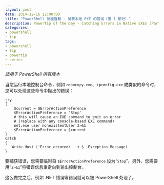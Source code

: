 ```yaml
---
layout: post
date: 2014-12-16 12:00:00
title: "PowerShell 技能连载 - 捕获本地 EXE 的错误（第 1 部分）"
description: PowerTip of the Day - Catching Errors in Native EXEs (Part 1)
categories:
- powershell
- tip
tags:
- powershell
- tip
- powertip
- series
---
```

_适用于 PowerShell 所有版本_

当您运行本地控制台命令，例如 `robocopy.exe`、`ipconfig.exe` 或类似的命令时，您可以处理这些命令中抛出的错误：

    try
    {
        $current = $ErrorActionPreference
        $ErrorActionPreference = 'Stop'
        # this will cause an EXE command to emit an error
        # (replace with any console-based EXE command)
        net.exe user nonexistentUser 2>&1
        $ErrorActionPreference = $current
    }
    catch
    {
       Write-Host ('Error occured: ' + $_.Exception.Message)
    }

要捕获错误，您需要临时将 `$ErrorActionPreference` 设为“`Stop`”。另外，您需要用“`2>&1`”将错误信息重定向到输出控制台。

这么做完之后，例如 .NET 错误等错误就可以被 PowerShell 处理了。

<!--本文国际来源：[Catching Errors in Native EXEs (Part 1)](http://community.idera.com/powershell/powertips/b/tips/posts/catching-errors-in-native-exes-part-1)-->
